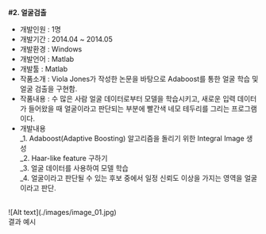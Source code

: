 <b>#2. 얼굴검출</b> <br>
- 개발인원 : 1명 <br>
- 개발기간 : 2014.04 ~ 2014.05 <br>
- 개발환경 : Windows <br>
- 개발언어 : Matlab <br>
- 개발툴   : Matlab <br>
- 작품소개 : Viola Jones가 작성한 논문을 바탕으로 Adaboost를 통한 얼굴 학습 및
얼굴 검출을 구현함. <br>
- 작품내용 : 수 많은 사람 얼굴 데이터로부터 모델을 학습시키고, 새로운 입력 데이터가 들어왔을 때 얼굴이라고 판단되는 부분에 빨간색 네모 테두리를 그리는 프로그램이다. <br>
- 개발내용 <br>
_1. Adaboost(Adaptive Boosting) 알고리즘을 돌리기 위한 Integral Image 생성 <br>
_2. Haar-like feature 구하기 <br>
_3. 얼굴 데이터를 사용하여 모델 학습 <br>
_4. 얼굴이라고 판단될 수 있는 후보 중에서 일정 신뢰도 이상을 가지는 영역을 얼굴이라고 판단. <br>
<br>
![Alt text](./images/image_01.jpg)
<br>결과 예시
